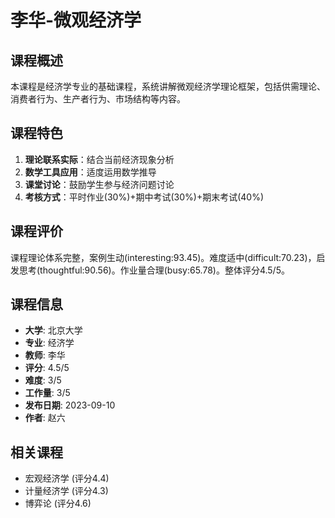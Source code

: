 # 李华-微观经济学

## 课程概述
本课程是经济学专业的基础课程，系统讲解微观经济学理论框架，包括供需理论、消费者行为、生产者行为、市场结构等内容。

## 课程特色
1. **理论联系实际**：结合当前经济现象分析
2. **数学工具应用**：适度运用数学推导
3. **课堂讨论**：鼓励学生参与经济问题讨论
4. **考核方式**：平时作业(30%)+期中考试(30%)+期末考试(40%)

## 课程评价
课程理论体系完整，案例生动(interesting:93.45)。难度适中(difficult:70.23)，启发思考(thoughtful:90.56)。作业量合理(busy:65.78)。整体评分4.5/5。

## 课程信息
- **大学**: 北京大学
- **专业**: 经济学
- **教师**: 李华
- **评分**: 4.5/5
- **难度**: 3/5
- **工作量**: 3/5
- **发布日期**: 2023-09-10
- **作者**: 赵六

## 相关课程
- 宏观经济学 (评分4.4)
- 计量经济学 (评分4.3)
- 博弈论 (评分4.6)
